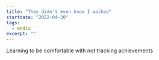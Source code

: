 ```yaml
---
title: "They didn't even know I walked"
startdate: "2022-04-30"
tags:
  - media
excerpt: ""
---
```

Learning to be comfortable with not tracking achievements 
